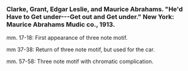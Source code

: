 ### Clarke, Grant, Edgar Leslie, and Maurice Abrahams. "He'd Have to Get under---Get out and Get under." New York: Maurice Abrahams Mudic co., 1913.

mm. 17-18: First appearance of three note motif.

mm 37-38: Return of three note motif, but used for the car.

mm. 57-58: Three note motif with chromatic complication.


